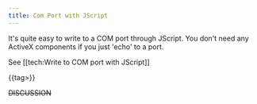 ```yaml
---
title: Com Port with JScript
---
```

It's quite easy to write to a COM port through JScript. You don't need any ActiveX components if you just 'echo' to a port.

See [[tech:Write to COM port with JScript]]

{{tag>}}

~~DISCUSSION~~
